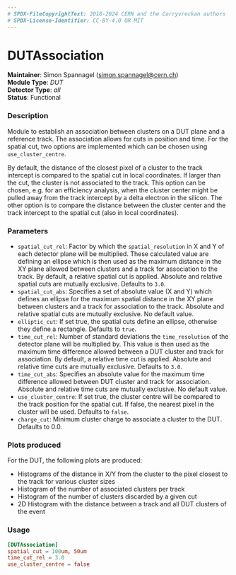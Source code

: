 ```yaml
---
# SPDX-FileCopyrightText: 2018-2024 CERN and the Corryvreckan authors
# SPDX-License-Identifier: CC-BY-4.0 OR MIT
---
```

# DUTAssociation
**Maintainer**: Simon Spannagel (<simon.spannagel@cern.ch>)  
**Module Type**: *DUT*  
**Detector Type**: *all*  
**Status**: Functional

### Description
Module to establish an association between clusters on a DUT plane and a reference track.
The association allows for cuts in position and time.
For the spatial cut, two options are implemented which can be chosen using `use_cluster_centre`.

By default, the distance of the closest pixel of a cluster to the track intercept is compared to the spatial cut in local coordinates.
If larger than the cut, the cluster is not associated to the track.
This option can be chosen, e.g. for an efficiency analysis, when the cluster center might be pulled away from the track intercept by a delta electron in the silicon.
The other option is to compare the distance between the cluster center and the track intercept to the spatial cut (also in local coordinates).

### Parameters
* `spatial_cut_rel`: Factor by which the `spatial_resolution` in X and Y of each detector plane will be multiplied. These calculated value are defining an ellipse which is then used as the maximum distance in the XY plane allowed between clusters and a track for association to the track. By default, a relative spatial cut is applied. Absolute and relative spatial cuts are mutually exclusive. Defaults to `3.0`.
* `spatial_cut_abs`: Specifies a set of absolute value (X and Y) which defines an ellipse for the maximum spatial distance in the XY plane between clusters and a track for association to the track. Absolute and relative spatial cuts are mutually exclusive. No default value.
* `elliptic_cut`: If set true, the spatial cuts define an ellipse, otherwise they define a rectangle. Defaults to `true`.
* `time_cut_rel`: Number of standard deviations the `time_resolution` of the detector plane will be multiplied by. This value is then used as the maximum time difference allowed between a DUT cluster and track for association. By default, a relative time cut is applied. Absolute and relative time cuts are mutually exclusive. Defaults to `3.0`.
* `time_cut_abs`: Specifies an absolute value for the maximum time difference allowed between DUT cluster and track for association. Absolute and relative time cuts are mutually exclusive. No default value.
* `use_cluster_centre`: If set true, the cluster centre will be compared to the track position for the spatial cut. If false, the nearest pixel in the cluster will be used. Defaults to `false`.
* `charge_cut`: Minimum cluster charge to associate a cluster to the DUT. Defaults to 0.0.

### Plots produced

For the DUT, the following plots are produced:

* Histograms of the distance in X/Y from the cluster to the pixel closest to the track for various cluster sizes
* Histogram of the number of associated clusters per track
* Histogram of the number of clusters discarded by a given cut
* 2D Histogram with the distance between a track and all DUT clusters of the event

### Usage
```toml
[DUTAssociation]
spatial_cut = 100um, 50um
time_cut_rel = 3.0
use_cluster_centre = false

```
